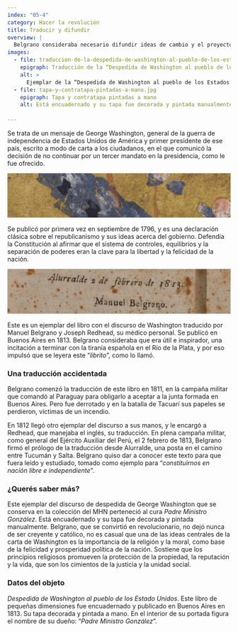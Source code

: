 ```yaml
---
index: "05-4"
category: Hacer la revolución
title: Traducir y difundir
overview: |
  Belgrano consideraba necesario difundir ideas de cambio y el proyecto de la revolución. Uno de los discursos que le interesó dar a conocer fue la *Despedida de Washington al pueblo de los Estados Unidos*, que tradujo él mismo. 
images:
  - file: traduccion-de-la-despedida-de-washington-al-pueblo-de-los-estados-unidos.jpg
    epigraph: Traducción de la “Despedida de Washington al pueblo de los Estados Unidos”
    alt: >
      Ejemplar de la “Despedida de Washington al pueblo de los Estados Unidos”, traducido en colaboración entre Belgrano y quien fue su médico personal, Joseph Redhead quien se declaraba norteamericano y conocía el inglés.  En la portada interior figura escrito en imprenta: DESPEDIDA DE WASHINGTON AL PUEBLO DE LOS ESTADOS UNIDOS TRADUCIDA DE SU ORIGINAL. AÑO DE 1813 EN BUENOS AIRES. Imprenta de Niños Expósitos.  Escrito a mano figura el nombre de su dueño: Padre Ministro González.
  - file: tapa-y-contratapa-pintadas-a-mano.jpg
    epigraph: Tapa y contratapa pintadas a mano
    alt: Está encuadernado y su tapa fue decorada y pintada manualmente.

---
```


Se trata de un mensaje de George Washington, general de la guerra de independencia de Estados Unidos de América y primer presidente de ese país, escrito a modo de carta a los ciudadanos, en el que comunicó la decisión de no continuar por un tercer mandato en la presidencia, como le fue ofrecido.

![](./eje05-4-a.jpg)

Se publicó por primera vez en septiembre de 1796, y es una declaración clásica sobre el republicanismo y sus ideas acerca del gobierno. Defendía la Constitución al afirmar que el sistema de controles, equilibrios y la separación de poderes eran la clave para la libertad y la felicidad de la nación.

![](./eje05-4-b.jpg)

Este es un ejemplar del libro con el discurso de Washington traducido por Manuel Belgrano y Joseph Redhead, su médico personal. Se publicó en Buenos Aires en 1813. Belgrano consideraba que era útil e inspirador, una incitación a terminar con la tiranía española en el Río de la Plata, y por eso impulsó que se leyera este “*librito*”, como lo llamó.

### Una traducción accidentada
Belgrano comenzó la traducción de este libro en 1811, en la campaña militar que comandó al Paraguay para obligarlo a aceptar a la junta formada en Buenos Aires. Pero fue derrotado y en la batalla de Tacuarí sus papeles se perdieron, víctimas de un incendio.

En 1812 llegó otro ejemplar del discurso a sus manos, y le encargó a Redhead, que manejaba el inglés, su traducción. En plena campaña militar, como general del Ejército Auxiliar del Perú, el 2 febrero de 1813, Belgrano firmó el prólogo de la traducción desde Alurralde, una posta en el camino entre Tucumán y Salta. Belgrano quiso dar a conocer este texto para que fuera leído y estudiado, tomado como ejemplo para “*constituirnos en nación libre e independiente*”.

### ¿Querés saber más?
Este ejemplar del discurso de despedida de George Washington que se conserva en la colección del MHN perteneció al cura *Padre Ministro González*. Está encuadernado y su tapa fue decorada y pintada manualmente. Belgrano, que se convirtió en revolucionario, no dejó nunca de ser creyente y católico, no es casual que una de las ideas centrales de la carta de Washington es la importancia de la religión y la moral, como base de la felicidad y prosperidad política de la nación. Sostiene que los principios religiosos promueven la protección de la propiedad, la reputación y la vida, que son los cimientos de la justicia y la unidad social.

### Datos del objeto
*Despedida de Washington al pueblo de los Estado Unidos*. Este libro de pequeñas dimensiones fue encuadernado y publicado en Buenos Aires en 1813. Su tapa decorada y pintada a mano. En el interior de su portada figura el nombre de su dueño: “*Padre Ministro González*”.

